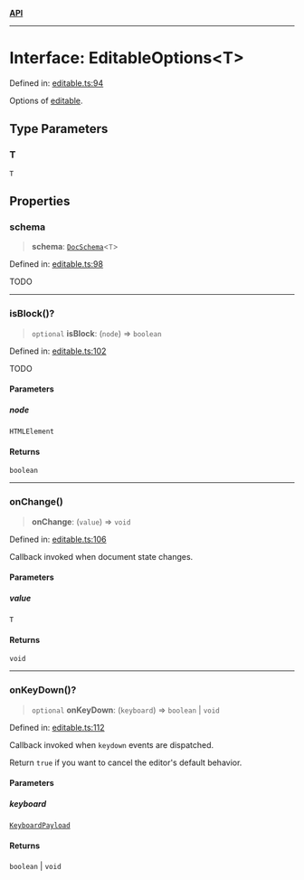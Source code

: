 [**API**](../API.md)

***

# Interface: EditableOptions\<T\>

Defined in: [editable.ts:94](https://github.com/inokawa/edix/blob/48ffe0d01c66f9540b747e27424142d5598f2bec/src/editable.ts#L94)

Options of [editable](../functions/editable.md).

## Type Parameters

### T

`T`

## Properties

### schema

> **schema**: [`DocSchema`](DocSchema.md)\<`T`\>

Defined in: [editable.ts:98](https://github.com/inokawa/edix/blob/48ffe0d01c66f9540b747e27424142d5598f2bec/src/editable.ts#L98)

TODO

***

### isBlock()?

> `optional` **isBlock**: (`node`) => `boolean`

Defined in: [editable.ts:102](https://github.com/inokawa/edix/blob/48ffe0d01c66f9540b747e27424142d5598f2bec/src/editable.ts#L102)

TODO

#### Parameters

##### node

`HTMLElement`

#### Returns

`boolean`

***

### onChange()

> **onChange**: (`value`) => `void`

Defined in: [editable.ts:106](https://github.com/inokawa/edix/blob/48ffe0d01c66f9540b747e27424142d5598f2bec/src/editable.ts#L106)

Callback invoked when document state changes.

#### Parameters

##### value

`T`

#### Returns

`void`

***

### onKeyDown()?

> `optional` **onKeyDown**: (`keyboard`) => `boolean` \| `void`

Defined in: [editable.ts:112](https://github.com/inokawa/edix/blob/48ffe0d01c66f9540b747e27424142d5598f2bec/src/editable.ts#L112)

Callback invoked when `keydown` events are dispatched.

Return `true` if you want to cancel the editor's default behavior.

#### Parameters

##### keyboard

[`KeyboardPayload`](../type-aliases/KeyboardPayload.md)

#### Returns

`boolean` \| `void`
